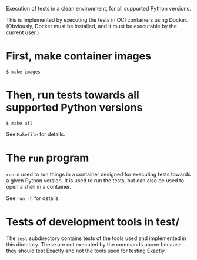 Execution of tests in a clean environment, for all supported Python versions.

This is implemented by executing the tests in OCI containers using Docker.
(Obviously, Docker must be installed, and it must be executable by the current user.)

# First, make container images

    $ make images

# Then, run tests towards all supported Python versions

    $ make all

See `Makefile` for details.

# The `run` program

`run` is used to run things in a container designed for executing tests towards a given Python version.
It is used to run the tests, but can also be used to open a shell in a container.

See `run -h` for details.

# Tests of development tools in test/

The `test` subdirectory contains tests of the tools used and implemented in this directory.
These are not executed by the commands above because they should test Exactly
and not the tools used for testing Exactly.
